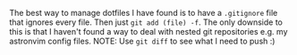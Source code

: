 The best way to manage dotfiles I have found is to have a `.gitignore` file that ignores every file. Then just `git add (file) -f`.
The only downside to this is that I haven't found a way to deal with nested git repositories e.g. my astronvim config files.
NOTE: Use `git diff` to see what I need to push :)
